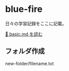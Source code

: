 # blue-fire
日々の学習記録をここに記載。

[📘 basic.md を読む](./hyper-v/basic.md)


## フォルダ作成
new-folder/filename.txt


